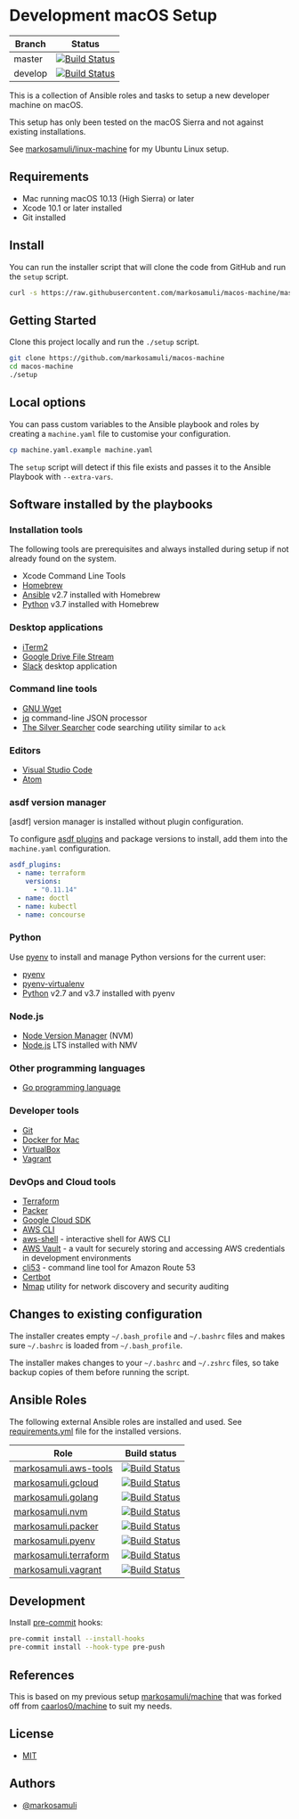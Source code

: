 # Development macOS Setup

| Branch  | Status |
|---------|--------|
| master  | [![Build Status](https://travis-ci.org/markosamuli/macos-machine.svg?branch=master)](https://travis-ci.org/markosamuli/macos-machine)
| develop | [![Build Status](https://travis-ci.org/markosamuli/macos-machine.svg?branch=develop)](https://travis-ci.org/markosamuli/macos-machine)

This is a collection of Ansible roles and tasks to setup a new developer machine
on macOS.

This setup has only been tested on the macOS Sierra and not against existing
installations.

See [markosamuli/linux-machine] for my Ubuntu Linux setup.

[markosamuli/linux-machine]: https://github.com/markosamuli/linux-machine

## Requirements

- Mac running macOS 10.13 (High Sierra) or later
- Xcode 10.1 or later installed
- Git installed

## Install

You can run the installer script that will clone the code from GitHub and run
the `setup` script.

```bash
curl -s https://raw.githubusercontent.com/markosamuli/macos-machine/master/install.sh | bash -
```

## Getting Started

Clone this project locally and run the `./setup` script.

```bash
git clone https://github.com/markosamuli/macos-machine
cd macos-machine
./setup
```

## Local options

You can pass custom variables to the Ansible playbook and roles by creating
a `machine.yaml` file to customise your configuration.

```bash
cp machine.yaml.example machine.yaml
```

The `setup` script will detect if this file exists and passes it to the
Ansible Playbook with `--extra-vars`.

## Software installed by the playbooks

### Installation tools

The following tools are prerequisites and always installed during setup if not
already found on the system.

- Xcode Command Line Tools
- [Homebrew](https://brew.sh/)
- [Ansible](https://www.ansible.com/) v2.7 installed with Homebrew
- [Python](https://www.python.org/) v3.7 installed with Homebrew

### Desktop applications

- [iTerm2](https://www.iterm2.com/)
- [Google Drive File Stream](https://support.google.com/drive/answer/7329379?hl=en)
- [Slack](https://slack.com/downloads/osx) desktop application

### Command line tools

- [GNU Wget](https://www.gnu.org/software/wget/)
- [jq](https://stedolan.github.io/jq/) command-line JSON processor
- [The Silver Searcher](https://github.com/ggreer/the_silver_searcher) code
  searching utility similar to `ack`

### Editors

- [Visual Studio Code]
- [Atom]

[Visual Studio Code]: https://code.visualstudio.com/
[Atom]: https://atom.io/

### asdf version manager

[asdf] version manager is installed without plugin configuration.

To configure [asdf plugins] and package versions to install, add them
into the `machine.yaml` configuration.

```yaml
asdf_plugins:
  - name: terraform
    versions:
      - "0.11.14"
  - name: doctl
  - name: kubectl
  - name: concourse
```

[asdf plugins]: https://asdf-vm.com/#/plugins-all

### Python

Use [pyenv] to install and manage Python versions for the current user:

- [pyenv]
- [pyenv-virtualenv]
- [Python] v2.7 and v3.7 installed with pyenv

[Python]: https://www.python.org/
[pyenv]: https://github.com/pyenv/pyenv
[pyenv-virtualenv]: https://github.com/pyenv/pyenv-virtualenv

### Node.js

- [Node Version Manager] (NVM)
- [Node.js] LTS installed with NMV

[Node Version Manager]: https://github.com/creationix/nvm
[Node.js]: https://nodejs.org/en/

### Other programming languages

- [Go programming language]

[Go programming language]: https://golang.org/

### Developer tools

- [Git](https://git-scm.com/)
- [Docker for Mac](https://docs.docker.com/docker-for-mac/)
- [VirtualBox](https://www.virtualbox.org/)
- [Vagrant](https://www.vagrantup.com/)

### DevOps and Cloud tools

- [Terraform](https://www.terraform.io/)
- [Packer](https://packer.io/)
- [Google Cloud SDK](https://cloud.google.com/sdk/)
- [AWS CLI](https://aws.amazon.com/cli/)
- [aws-shell](https://github.com/awslabs/aws-shell) - interactive shell for
  AWS CLI
- [AWS Vault](https://github.com/99designs/aws-vault) - a vault for securely
  storing and accessing AWS credentials in development environments
- [cli53](https://github.com/barnybug/cli53) - command line tool for Amazon
  Route 53
- [Certbot](https://certbot.eff.org/)
- [Nmap](https://nmap.org/) utility for network discovery and security auditing

## Changes to existing configuration

The installer creates empty `~/.bash_profile` and `~/.bashrc` files and makes
sure `~/.bashrc` is loaded from `~/.bash_profile`.

The installer makes changes to your `~/.bashrc` and `~/.zshrc` files, so take
backup copies of them before running the script.

## Ansible Roles

The following external Ansible roles are installed and used. See
[requirements.yml] file for the installed versions.

| Role | Build status |
|------|--------------|
| [markosamuli.aws-tools] | [![Build Status](https://travis-ci.org/markosamuli/ansible-aws-tools.svg?branch=master)](https://travis-ci.orgmarkosamuli/ansible-aws-tools) |
| [markosamuli.gcloud] | [![Build Status](https://travis-ci.org/markosamuli/ansible-gcloud.svg?branch=master)](https://travis-ci.orgmarkosamuli/ansible-gcloud) |
| [markosamuli.golang] | [![Build Status](https://travis-ci.org/markosamuli/ansible-golang.svg?branch=master)](https://travis-ci.orgmarkosamuli/ansible-golang) |
| [markosamuli.nvm] | [![Build Status](https://travis-ci.org/markosamuli/ansible-nvm.svg?branch=master)](https://travis-ci.orgmarkosamuli/ansible-nvm) |
| [markosamuli.packer] | [![Build Status](https://travis-ci.org/markosamuli/ansible-packer.svg?branch=master)](https://travis-ci.orgmarkosamuli/ansible-packer) |
| [markosamuli.pyenv] | [![Build Status](https://travis-ci.org/markosamuli/ansible-pyenv.svg?branch=master)](https://travis-ci.orgmarkosamuli/ansible-pyenv) |
| [markosamuli.terraform] | [![Build Status](https://travis-ci.org/markosamuli/ansible-terraform.svg?branch=master)](https://travis-ci.orgmarkosamuli/ansible-terraform) |
| [markosamuli.vagrant] | [![Build Status](https://travis-ci.org/markosamuli/ansible-vagrant.svg?branch=master)](https://travis-ci.orgmarkosamuli/ansible-vagrant) |

[markosamuli.aws-tools]: https://github.com/markosamuli/ansible-aws-tools
[markosamuli.gcloud]: https://github.com/markosamuli/ansible-gcloud
[markosamuli.golang]: https://github.com/markosamuli/ansible-golang
[markosamuli.nvm]: https://github.com/markosamuli/ansible-nvm
[markosamuli.packer]: https://github.com/markosamuli/ansible-packer
[markosamuli.pyenv]: https://github.com/markosamuli/ansible-pyenv
[markosamuli.terraform]: https://github.com/markosamuli/ansible-terraform
[markosamuli.vagrant]: https://github.com/markosamuli/ansible-vagrant
[requirements.yml]: requirements.yml

## Development

Install [pre-commit] hooks:

```bash
pre-commit install --install-hooks
pre-commit install --hook-type pre-push
```

[pre-commit]: https://pre-commit.com/

## References

This is based on my previous setup [markosamuli/machine] that was forked off
from  [caarlos0/machine] to suit my needs.

[markosamuli/machine]: https://github.com/markosamuli/machine
[caarlos0/machine]: https://github.com/caarlos0/machine

## License

- [MIT](LICENSE)

## Authors

- [@markosamuli](https://github.com/markosamuli)
